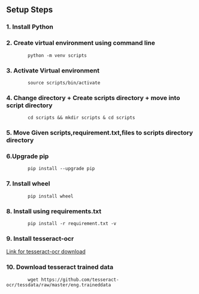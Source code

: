 ## Setup Steps

### 1. Install Python
### 2. Create virtual environment using command line 
```shell
		python -m venv scripts
```
### 3. Activate Virtual environment
```shell
		source scripts/bin/activate
```
### 4. Change directory + Create scripts directory + move into script directory
```shell
		cd scripts && mkdir scripts & cd scripts
```
### 5. Move Given scripts,requirement.txt,files to scripts directory directory
### 6.Upgrade pip
```shell
		pip install --upgrade pip
```
### 7. Install wheel 
```shell
		pip install wheel
```

### 8. Install using requirements.txt
```shell
		pip install -r requirement.txt -v
```
### 9. Install tesseract-ocr
[Link for tesseract-ocr download](https://www.pyimagesearch.com/2017/07/03/installing-tesseract-for-ocr/)

### 10. Download tesseract trained data
```shell
		wget https://github.com/tesseract-ocr/tessdata/raw/master/eng.traineddata
```
